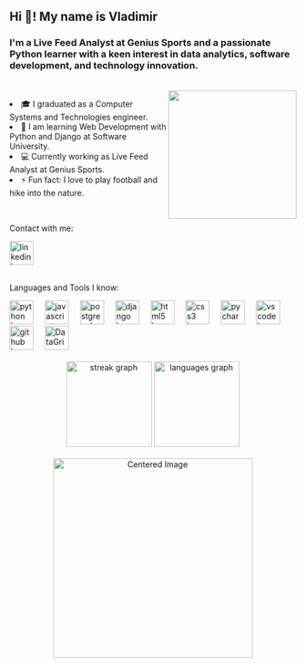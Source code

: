 <h2 align="left">Hi 👋! My name is Vladimir</h2>


<h3 align="left">I'm a Live Feed Analyst at Genius Sports and a passionate Python learner with a keen interest in data analytics, software development, and technology innovation.</h3>

<br>

<img align="right" src="https://media0.giphy.com/media/v1.Y2lkPTc5MGI3NjExODd1aHE4ZWxxeWEwd2IzbThmc3o1a3poNGZqOWtuMTV2aWJwdzRqeCZlcD12MV9pbnRlcm5hbF9naWZfYnlfaWQmY3Q9Zw/12754FUAz1Ks5q/giphy.webp" width="225" height="auto">

<p align="left">
  <l>
    <li>🎓 I graduated as a Computer Systems and Technologies engineer.</li>
    <li>🌱 I am learning Web Development with Python and Django at Software University. </li>
    <li>💻 Currently working as Live Feed Analyst at Genius Sports.</li>
    <li>⚡ Fun fact: I love to play football and hike into the nature.</li>
  </l>
</p>

<br>

<p align="left">Contact with me:</p>


<div align="left">
  <a href="https://www.linkedin.com/in/vladimir-simeonov-388a5a227/" target="_blank">
    <img src="https://raw.githubusercontent.com/maurodesouza/profile-readme-generator/master/src/assets/icons/social/linkedin/default.svg" width="42" height="42" alt="linkedin logo"  />
  </a>
</div>

<br>

<p align="left">Languages and Tools I know:</p>

<div align="left">
  <img src="https://cdn.jsdelivr.net/gh/devicons/devicon/icons/python/python-original.svg" height="42" alt="python logo"  />
  <img width="12" />
  <img src="https://cdn.jsdelivr.net/gh/devicons/devicon/icons/javascript/javascript-original.svg" height="42" alt="javascript logo"  />
  <img width="12" />
  <img src="https://cdn.jsdelivr.net/gh/devicons/devicon/icons/postgresql/postgresql-original.svg" height="42" alt="postgresql logo"  />
  <img width="12" />
  <img src="https://cdn.jsdelivr.net/gh/devicons/devicon/icons/django/django-plain-wordmark.svg" height="42" alt="django logo"  />
  <img width="12" />
  <img src="https://cdn.jsdelivr.net/gh/devicons/devicon/icons/html5/html5-original.svg" height="42" alt="html5 logo"  />
  <img width="12" />
  <img src="https://cdn.jsdelivr.net/gh/devicons/devicon/icons/css3/css3-original.svg" height="42" alt="css3 logo"  />
  <img width="12" />
  <img src="https://cdn.jsdelivr.net/gh/devicons/devicon/icons/pycharm/pycharm-original.svg" height="42" alt="pycharm logo"  />
  <img width="12" />
  <img src="https://cdn.jsdelivr.net/gh/devicons/devicon/icons/vscode/vscode-original.svg" height="42" alt="vscode logo"  />
  <img width="12" />
  <img src="https://skillicons.dev/icons?i=github" height="42" alt="github logo"  />
  <img width="12" />
  <img src="https://resources.jetbrains.com/storage/products/datagrip/img/meta/datagrip_logo_300x300.png" height="42" alt="DataGrip logo" />
  <img width="12" /
</div>

<br>
<br>

<div align="center">
  <img src="https://streak-stats.demolab.com?user=VladimirSiTozi&locale=en&mode=daily&theme=dracula&hide_border=true&border_radius=5" height="150" alt="streak graph"/>
  <img src="https://github-readme-stats.vercel.app/api/top-langs?username=VladimirSiTozi&locale=en&hide_title=false&layout=compact&card_width=320&langs_count=5&theme=dracula&hide_border=true" height="150" alt="languages graph"  />
</div>

<br>

<div align="center">
  <img src="https://media1.giphy.com/media/v1.Y2lkPTc5MGI3NjExcXV0YTc1N3g0ZTU2OGIxOXZ1MmptYWR4cW84aThrOTRsdnJ4OTk2NyZlcD12MV9pbnRlcm5hbF9naWZfYnlfaWQmY3Q9Zw/2IudUHdI075HL02Pkk/giphy.webp" alt="Centered Image"width="350" height="auto" >
</div>


